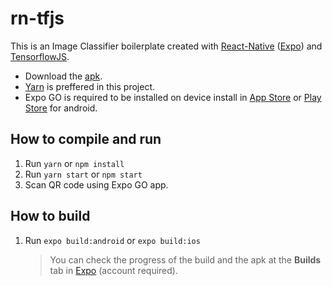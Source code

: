 # rn-tfjs

This is an Image Classifier boilerplate created with [React-Native](https://reactnative.dev/) ([Expo](https://expo.io/)) and [TensorflowJS](https://www.tensorflow.org/js).

- Download the [apk](https://asiapacificcollege-my.sharepoint.com/:u:/g/personal/ppjuguilon_student_apc_edu_ph/Ed_mZnYl_YNEiyFVA_8vsY8BzPumREiX2yPbLw7rF8KJVQ?e=jMfyn0).
- [Yarn](https://yarnpkg.com/) is preffered in this project.
- Expo GO is required to be installed on device install in [App Store](https://apps.apple.com/us/app/expo-go/id982107779) or [Play Store](https://play.google.com/store/apps/details?id=host.exp.exponent&hl=en&gl=US) for android.

## How to compile and run

1. Run `yarn` or `npm install`
2. Run `yarn start` or `npm start`
3. Scan QR code using Expo GO app.

## How to build

1. Run `expo build:android` or `expo build:ios`
   > You can check the progress of the build and the apk at the **Builds** tab in [Expo](https://expo.io/) (account required).
